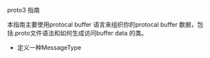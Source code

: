 proto3 指南

本指南主要使用protocal buffer 语言来组织你的protocal buffer 数据，包括.proto文件语法和如何生成访问buffer data 的类。


- 定义一种MessageType
